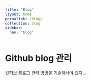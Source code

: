 ```yaml
---
title: "Blog"
layout: home
permalink: /blog/
collection: blog
sidebar:
  nav: "blog"
---
```

# Github blog 관리
깃허브 블로그 관리 방법을 기술해놔야 겠다...
